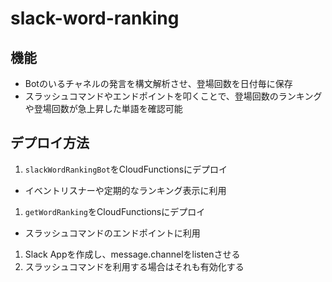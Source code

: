 # slack-word-ranking

## 機能
- Botのいるチャネルの発言を構文解析させ、登場回数を日付毎に保存
- スラッシュコマンドやエンドポイントを叩くことで、登場回数のランキングや登場回数が急上昇した単語を確認可能

## デプロイ方法
1. `slackWordRankingBot`をCloudFunctionsにデプロイ
  - イベントリスナーや定期的なランキング表示に利用
1. `getWordRanking`をCloudFunctionsにデプロイ
  - スラッシュコマンドのエンドポイントに利用
1. Slack Appを作成し、message.channelをlistenさせる
1. スラッシュコマンドを利用する場合はそれも有効化する
